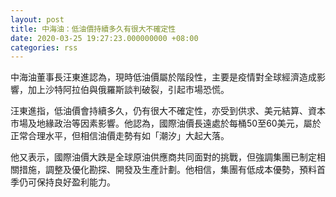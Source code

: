 ```yaml
---
layout: post
title: 中海油：低油價持續多久有很大不確定性
date: 2020-03-25 19:27:23.000000000 +08:00
categories: rss
---
```


中海油董事長汪東進認為，現時低油價屬於階段性，主要是疫情對全球經濟造成影響，加上沙特阿拉伯與俄羅斯談判破裂，引起市場恐慌。

汪東進指，低油價會持續多久，仍有很大不確定性，亦受到供求、美元結算、資本市場及地緣政治等因素影響。他認為，國際油價長遠處於每桶50至60美元，屬於正常合理水平，但相信油價走勢有如「潮汐」大起大落。

他又表示，國際油價大跌是全球原油供應商共同面對的挑戰，但強調集團已制定相關措施，調整及優化勘探、開發及生產計劃。他相信，集團有低成本優勢，預料首季仍可保持良好盈利能力。
